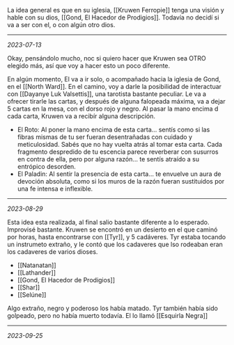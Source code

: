 La idea general es que en su iglesia, [[Kruwen Ferropie]] tenga una visión y hable con su dios, [[Gond, El Hacedor de Prodigios]]. Todavía no decidí si va a ser con el, o con algún otro dios.

---
*2023-07-13*

Okay, pensándolo mucho, noc si quiero hacer que Kruwen sea OTRO elegido más, así que voy a hacer esto un poco diferente.

En algún momento, El va a ir solo, o acompañado hacia la iglesia de Gond, en el [[North Ward]]. En el camino, voy a darle la posibilidad de interactuar con [[Dayanye Luk Valsettis]], una tarotista bastante peculiar. Le va a ofrecer tirarle las cartas, y después de alguna falopeada máxima, va a dejar 5 cartas en la mesa, con el dorso rojo y negro. Al pasar la mano encima d cada carta, Kruwen va a recibír alguna descripción.

- El Roto: Al poner la mano encima de esta carta… sentís como si las fibras mismas de tu ser fueran desentrañadas con cuidado y meticulosidad. Sabés que no hay vuelta atrás al tomar esta carta. Cada fragmento despredido de tu escencia parece reverberar con susurros en contra de ella, pero por alguna razón… te sentís atraído a su entrópico desorden.
- El Paladin: Al sentir la presencia de esta carta… te envuelve un aura de devoción absoluta, como si los muros de la razón fueran sustituidos por una fe intensa e inflexible. 



---
*2023-08-29*

Esta idea esta realizada, al final salio bastante diferente a lo esperado. Improvisé bastante. Kruwen se encontró en un desierto en el que caminó por horas, hasta encontrarse con [[Tyr]], y 5 cadáveres.
Tyr estaba tocando un instrumeto extraño, y le contó que los cadaveres que lso rodeaban eran los cadaveres de varios dioses.

- [[Natanatan]]
- [[Lathander]]
- [[Gond, El Hacedor de Prodigios]]
- [[Shar]]
- [[Selúne]]

Algo extraño, negro y poderoso los había matado. Tyr también había sido golpeado, pero no había muerto todavía. El lo llamó [[Esquirla Negra]]

---
*2023-09-25*

